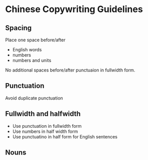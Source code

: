 # Chinese Copywriting Guidelines

## Spacing

Place one space before/after

- English words
- numbers
- numbers and units

No additional spaces before/after punctuaion in fullwidth form.

## Punctuation

Avoid duplicate punctuation

## Fullwidth and halfwidth

- Use punctuation in fullwidth form
- Use numbers in half width form
- Use punctuatino in half form for English sentences

## Nouns

